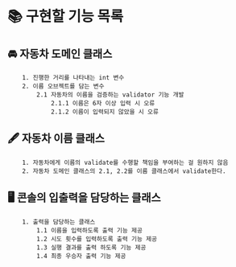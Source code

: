 # 📚️ 구현할 기능 목록
## 🚘 자동차 도메인 클래스
        1. 진행한 거리를 나타내는 int 변수
        2. 이름 오브젝트를 담는 변수
            2.1 자동차의 이름을 검증하는 validator 기능 개발
                2.1.1 이름은 6자 이상 입력 시 오류
                2.1.2 이름이 입력되지 않았을 시 오류
## 🖋️ 자동차 이름 클래스
        1. 자동차에게 이름의 validate를 수행할 책임을 부여하는 걸 원하지 않음
        2. 자동차 도메인 클래스의 2.1, 2.2를 이름 클래스에서 validate한다.
## 🖥️ 콘솔의 입출력을 담당하는 클래스
        1. 출력을 담당하는 클래스
            1.1 이름을 입력하도록 출력 기능 제공
            1.2 시도 횟수를 입력하도록 출력 기능 제공
            1.3 실행 결과를 출력 하도록 기능 제공
            1.4 최종 우승자 출력 기능 제공